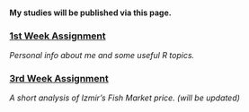 #### My studies will be published via this page. 

### [1st Week Assignment](RMarkdown-Homework.html) 
_Personal info about me and some useful R topics._

### [3rd Week Assignment](fish_price_hw.html)
_A short analysis of Izmir’s Fish Market price. (will be updated)_

